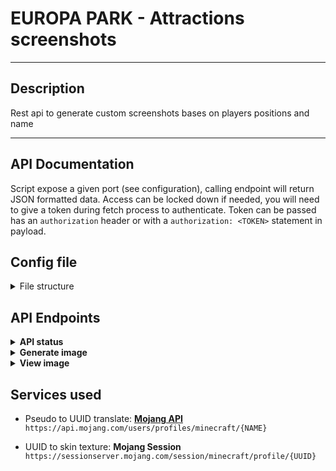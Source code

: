 # EUROPA PARK - Attractions screenshots

---
## Description
Rest api to generate custom screenshots bases on players positions and name

---
## API Documentation
Script expose a given port (see configuration), calling endpoint will return JSON formatted data.
Access can be locked down if needed, you will need to give a token during fetch process to authenticate.
Token can be passed has an `authorization` header or with a `authorization: <TOKEN>` statement in payload.

## Config file
<details>
  <summary>File structure</summary>

  ```
{
    auth: {
        enable,
        token_file
        hashing: {
            enable,
            salt
        }
    },
    files: {
        save,
        save_duration,
        save_number,
        save_weight
    },
    server: {
        port,
        fake_404
    }
}
  ```
| Added |       Argument        |  Type   | Description                                                                                                                               |
|:-----:|:---------------------:|:-------:|-------------------------------------------------------------------------------------------------------------------------------------------|
|   ✖   |     `auth.enable`     | boolean | `true` to activate authentication process                                                                                                 |
|   ✖   |   `auth.token_file`   | string  | Path to file containing auth tokens                                                                                                       |
|   ✖   | `auth.hashing.enable` | boolean | `true` to declare tokens as hashed, tokens must be stored as hashed                                                                       |
|   ✖   |  `auth.hashing.salt`  | integer | Hashing salt level                                                                                                                        |
|   ✖   |     `files.save`      | boolean | Specify if generated images are saved as files, else they are stored in memory. If script is restarted, images are permanently lost       |
|   ✖   | `files.save_duration` | integer | Specify how long are saved images in days                                                                                                 |
|   ✖   |  `files.save_number`  | integer | Specify how many images are stored at the same time                                                                                       |
|   ✖   |  `files.save_weight`  | integer | Specify maximum total weight of images in MB                                                                                              |
|   ✔   |     `server.port`     | integer | HTTP Server port                                                                                                                          |
|   ✖   |   `server.fake_404`   | boolean | On protected images, if bad token is sent, return `404 - Image not found` error instead of `403 - Bad token`. Prevent token brute-forcing |



</details>

## API Endpoints
<details><summary> <b>API status</b> </summary>
Give API state.
Auth token is not required.

**Endpoint:** `/status`

**Payload:**<br>
*Empty*

**Response:**

| Code |       JSON       | Description                                 |
|:----:|:----------------:|---------------------------------------------|
| 200  | `{state: ready}` | API is ready to receive and generate images |
</details>

<details><summary> <b>Generate image</b> </summary>
Generate image of listed players in given situation.

**Endpoint:** `/generate`

**Payload:**<br>

```
{
    protected,
    camera,
    async,
    players: [
        {
            name || uuid,
            pos
        }, ...
    ]
}
```
**Args**

|    Argument    | Req |  Type   | Description                                                                                                                      |
|:--------------:|:---:|:-------:|----------------------------------------------------------------------------------------------------------------------------------|
|  `protected`   |  ✖  | boolean | True if image token must be required to view (default: `True`)                                                                   |
|    `camera`    |  ✔  | string  | Camera identifier, used to determined what source image will be used as base                                                     |
| `players.name` |  ✔  | string  | Player name, used to grab skin                                                                                                   |
| `players.uuid` |  ✔  | string  | Player UUID, used to grab skin. Must be preferred over `players.name`                                                            |
| `players.pos`  |  ✔  | integer | Player position index                                                                                                            |

**Response:**

| Code |              JSON              | Description                          |
|:----:|:------------------------------:|--------------------------------------|
| 200  |  `{id: <ID>, token: <TOKEN>}`  | Return generated image id with token |
| 404  | `{error: "Player not found"}`  | Unable to find player skin           |
| 404  |  `{error: "Base not found"}`   | Unable to find the base image        |
| 404  | `{error: "Overlay not found"}` | Unable to find the overlay image     |
</details>

<details><summary> <b>View image</b> </summary>
Return generated image.
Auth token is not required.

**Endpoint:** `/view`

**Payload:**<br>
GET Request: `/view?id=<ID>&token=<TOKEN>`
```
{
    id,
    token
}
```
**Args**

| Argument |  Type   | Description                                 |
|:--------:|:-------:|---------------------------------------------|
|   `id`   | integer | (Can be passed as query) Requested image id |
| `token`  | string  | (Can be passed as query) Image view token   |

**Response:**

| Code |             JSON             | Description                  |
|:----:|:----------------------------:|------------------------------|
| 200  |             `{}`             | Return generated image       |
| 403  |  `{error: "Invalid token"}`  | Given image token is invalid |
| 404  | `{error: "Image not found"}` | Unable to find image asked   |
</details>

## Services used
- Pseudo to UUID translate: **[Mojang API](https://api.mojang.com)**<br>
`https://api.mojang.com/users/profiles/minecraft/{NAME}`


- UUID to skin texture: **Mojang Session**<br>
`https://sessionserver.mojang.com/session/minecraft/profile/{UUID}`

